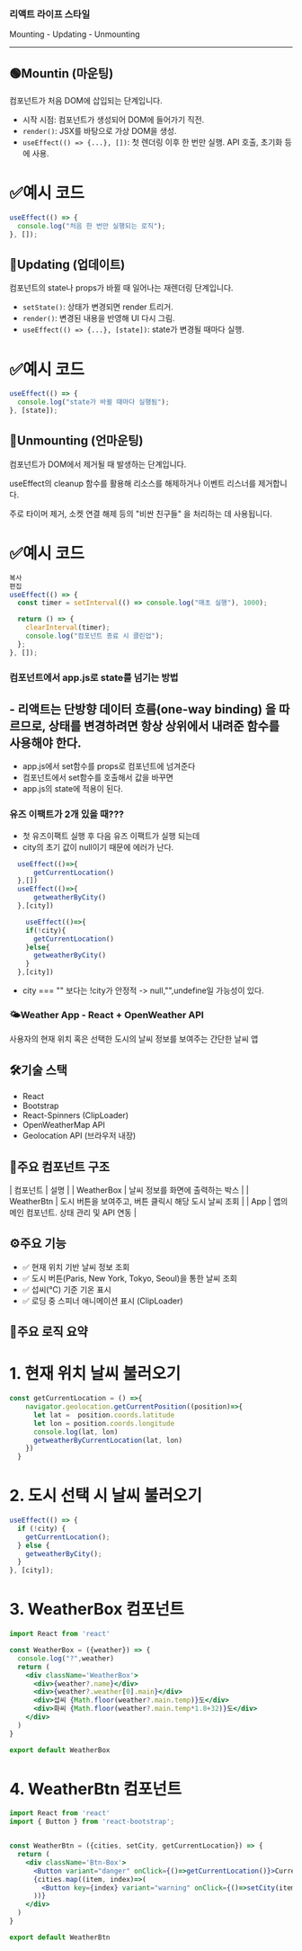 ### 리액트 라이프 스타일  
Mounting - Updating - Unmounting

---

## 🟢Mountin (마운팅)  
컴포넌트가 처음 DOM에 삽입되는 단계입니다.  
- 시작 시점: 컴포넌트가 생성되어 DOM에 들어가기 직전.  
- `render()`: JSX를 바탕으로 가상 DOM을 생성.  
- `useEffect(() => {...}, [])`: 첫 렌더링 이후 한 번만 실행. API 호출, 초기화 등에 사용.

# ✅예시 코드
```jsx
useEffect(() => {
  console.log("처음 한 번만 실행되는 로직");
}, []);
```

## 🔄Updating (업데이트)  
컴포넌트의 state나 props가 바뀔 때 일어나는 재렌더링 단계입니다.  
- `setState()`: 상태가 변경되면 render 트리거.  
- `render()`: 변경된 내용을 반영해 UI 다시 그림.  
- `useEffect(() => {...}, [state])`: state가 변경될 때마다 실행.

# ✅예시 코드
```jsx
useEffect(() => {
  console.log("state가 바뀔 때마다 실행됨");
}, [state]);
```


## 🔴Unmounting (언마운팅)
컴포넌트가 DOM에서 제거될 때 발생하는 단계입니다.

useEffect의 cleanup 함수를 활용해 리소스를 해제하거나 이벤트 리스너를 제거합니다.

주로 타이머 제거, 소켓 연결 해제 등의 "비싼 친구들" 을 처리하는 데 사용됩니다.
# ✅예시 코드
```jsx
복사
편집
useEffect(() => {
  const timer = setInterval(() => console.log("매초 실행"), 1000);

  return () => {
    clearInterval(timer);
    console.log("컴포넌트 종료 시 클린업");
  };
}, []);
```

### 컴포넌트에서 app.js로 state를 넘기는 방법

## - 리액트는 단방향 데이터 흐름(one-way binding) 을 따르므로, 상태를 변경하려면 항상 상위에서 내려준 함수를 사용해야 한다.

 - app.js에서 set함수를 props로 컴포넌트에 넘겨준다
 - 컴포넌트에서 set함수를 호출해서 값을 바꾸면
 - app.js의 state에 적용이 된다.

### 유즈 이팩트가 2개 있을 때???
 - 첫 유즈이팩트 실행 후 다음 유즈 이팩트가 실행 되는데
 - city의 초기 값이 null이기 때문에 에러가 난다.
```jsx
  useEffect(()=>{          
      getCurrentLocation()   
  },[])
  useEffect(()=>{          
      getweatherByCity()    
  },[city])

    useEffect(()=>{
    if(!city){
      getCurrentLocation()
    }else{
      getweatherByCity()
    }
  },[city])

```
 - city === "" 보다는 !city가 안정적 -> null,"",undefine일 가능성이 있다.


### 🌤️Weather App - React + OpenWeather API
사용자의 현재 위치 혹은 선택한 도시의 날씨 정보를 보여주는 간단한 날씨 앱

## 🛠️기술 스택
- React
- Bootstrap
- React-Spinners (ClipLoader)
- OpenWeatherMap API
- Geolocation API (브라우저 내장)

## 📁주요 컴포넌트 구조
| 컴포넌트 | 설명 | 
| WeatherBox | 날씨 정보를 화면에 출력하는 박스 | 
| WeatherBtn | 도시 버튼을 보여주고, 버튼 클릭시 해당 도시 날씨 조회 | 
| App | 앱의 메인 컴포넌트. 상태 관리 및 API 연동 | 

## ⚙️주요 기능
- ✅ 현재 위치 기반 날씨 정보 조회
- ✅ 도시 버튼(Paris, New York, Tokyo, Seoul)을 통한 날씨 조회
- ✅ 섭씨(℃) 기준 기온 표시
- ✅ 로딩 중 스피너 애니메이션 표시 (ClipLoader)


## 🔄주요 로직 요약

# 1. 현재 위치 날씨 불러오기
```jsx
const getCurrentLocation = () =>{
    navigator.geolocation.getCurrentPosition((position)=>{
      let lat =  position.coords.latitude
      let lon = position.coords.longitude
      console.log(lat, lon)
      getweatherByCurrentLocation(lat, lon)
    })
  }
```

# 2. 도시 선택 시 날씨 불러오기
```jsx
useEffect(() => {
  if (!city) {
    getCurrentLocation();
  } else {
    getweatherByCity();
  }
}, [city]);
```

# 3. WeatherBox 컴포넌트
```jsx
import React from 'react'

const WeatherBox = ({weather}) => {
  console.log("?",weather)
  return (
    <div className='WeatherBox'>
      <div>{weather?.name}</div>
      <div>{weather?.weather[0].main}</div>
      <div>섭씨 {Math.floor(weather?.main.temp)}도</div>
      <div>화씨 {Math.floor(weather?.main.temp*1.8+32)}도</div>
    </div>
  )
}

export default WeatherBox

```

# 4. WeatherBtn 컴포넌트
```jsx
import React from 'react'
import { Button } from 'react-bootstrap';


const WeatherBtn = ({cities, setCity, getCurrentLocation}) => {
  return (
    <div className='Btn-Box'>
      <Button variant="danger" onClick={()=>getCurrentLocation()}>Current Location</Button>
      {cities.map((item, index)=>(
        <Button key={index} variant="warning" onClick={()=>setCity(item)}>{item}</Button>
      ))}
    </div>
  )
}

export default WeatherBtn

```